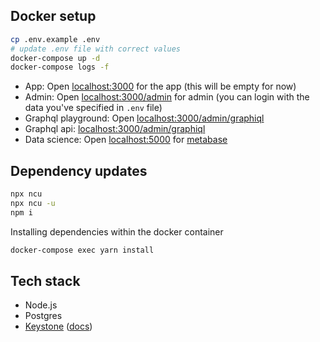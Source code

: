 ## Docker setup

```sh
cp .env.example .env
# update .env file with correct values
docker-compose up -d
docker-compose logs -f
```

- App: Open [localhost:3000](http://localhost:3000) for the app (this will be empty for now)
- Admin: Open [localhost:3000/admin](http://localhost:3000/admin) for admin (you can login with the data you've specified in `.env` file)
- Graphql playground: Open [localhost:3000/admin/graphiql](http://localhost:3000/admin/graphiql)
- Graphql api: [localhost:3000/admin/graphiql](http://localhost:3000/admin/api)
- Data science: Open [localhost:5000](http://localhost:5000) for [metabase](https://www.metabase.com/)

## Dependency updates

```sh
npx ncu
npx ncu -u
npm i
```

Installing dependencies within the docker container

```sh
docker-compose exec yarn install
```

## Tech stack

- Node.js
- Postgres
- [Keystone](https://github.com/keystonejs/keystone) ([docs](https://www.keystonejs.com/))
